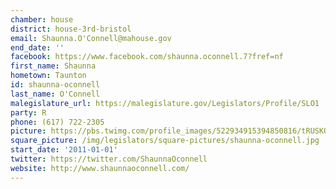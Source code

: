 ```yaml
---
chamber: house
district: house-3rd-bristol
email: Shaunna.O'Connell@mahouse.gov
end_date: ''
facebook: https://www.facebook.com/shaunna.oconnell.7?fref=nf
first_name: Shaunna
hometown: Taunton
id: shaunna-oconnell
last_name: O'Connell
malegislature_url: https://malegislature.gov/Legislators/Profile/SLO1
party: R
phone: (617) 722-2305
picture: https://pbs.twimg.com/profile_images/522934915394850816/tRUSKO9__400x400.jpeg
square_picture: /img/legislators/square-pictures/shaunna-oconnell.jpg
start_date: '2011-01-01'
twitter: https://twitter.com/ShaunnaOconnell
website: http://www.shaunnaoconnell.com/
---
```

